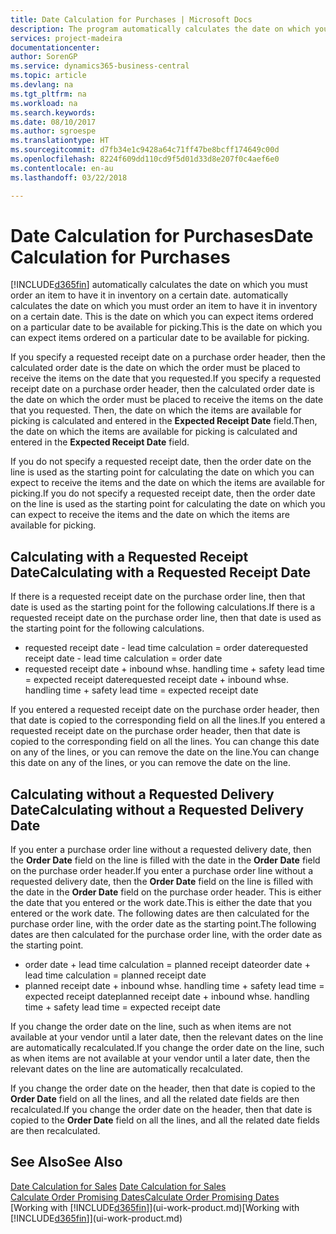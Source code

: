 ```yaml
---
title: Date Calculation for Purchases | Microsoft Docs
description: The program automatically calculates the date on which you must order an item to have it in inventory on a certain date. This is the date on which you can expect items ordered on a particular date to be available for picking.
services: project-madeira
documentationcenter: 
author: SorenGP
ms.service: dynamics365-business-central
ms.topic: article
ms.devlang: na
ms.tgt_pltfrm: na
ms.workload: na
ms.search.keywords: 
ms.date: 08/10/2017
ms.author: sgroespe
ms.translationtype: HT
ms.sourcegitcommit: d7fb34e1c9428a64c71ff47be8bcff174649c00d
ms.openlocfilehash: 8224f609dd110cd9f5d01d33d8e207f0c4aef6e0
ms.contentlocale: en-au
ms.lasthandoff: 03/22/2018

---
```

# <a name="date-calculation-for-purchases"></a><span data-ttu-id="ccdce-104">Date Calculation for Purchases</span><span class="sxs-lookup"><span data-stu-id="ccdce-104">Date Calculation for Purchases</span></span>
[!INCLUDE[d365fin](includes/d365fin_md.md)]<span data-ttu-id="ccdce-105"> automatically calculates the date on which you must order an item to have it in inventory on a certain date.</span><span class="sxs-lookup"><span data-stu-id="ccdce-105"> automatically calculates the date on which you must order an item to have it in inventory on a certain date.</span></span> <span data-ttu-id="ccdce-106">This is the date on which you can expect items ordered on a particular date to be available for picking.</span><span class="sxs-lookup"><span data-stu-id="ccdce-106">This is the date on which you can expect items ordered on a particular date to be available for picking.</span></span>  

<span data-ttu-id="ccdce-107">If you specify a requested receipt date on a purchase order header, then the calculated order date is the date on which the order must be placed to receive the items on the date that you requested.</span><span class="sxs-lookup"><span data-stu-id="ccdce-107">If you specify a requested receipt date on a purchase order header, then the calculated order date is the date on which the order must be placed to receive the items on the date that you requested.</span></span> <span data-ttu-id="ccdce-108">Then, the date on which the items are available for picking is calculated and entered in the **Expected Receipt Date** field.</span><span class="sxs-lookup"><span data-stu-id="ccdce-108">Then, the date on which the items are available for picking is calculated and entered in the **Expected Receipt Date** field.</span></span>  

<span data-ttu-id="ccdce-109">If you do not specify a requested receipt date, then the order date on the line is used as the starting point for calculating the date on which you can expect to receive the items and the date on which the items are available for picking.</span><span class="sxs-lookup"><span data-stu-id="ccdce-109">If you do not specify a requested receipt date, then the order date on the line is used as the starting point for calculating the date on which you can expect to receive the items and the date on which the items are available for picking.</span></span>  

## <a name="calculating-with-a-requested-receipt-date"></a><span data-ttu-id="ccdce-110">Calculating with a Requested Receipt Date</span><span class="sxs-lookup"><span data-stu-id="ccdce-110">Calculating with a Requested Receipt Date</span></span>  
<span data-ttu-id="ccdce-111">If there is a requested receipt date on the purchase order line, then that date is used as the starting point for the following calculations.</span><span class="sxs-lookup"><span data-stu-id="ccdce-111">If there is a requested receipt date on the purchase order line, then that date is used as the starting point for the following calculations.</span></span>  

- <span data-ttu-id="ccdce-112">requested receipt date - lead time calculation = order date</span><span class="sxs-lookup"><span data-stu-id="ccdce-112">requested receipt date - lead time calculation = order date</span></span>  
- <span data-ttu-id="ccdce-113">requested receipt date + inbound whse. handling time + safety lead time = expected receipt date</span><span class="sxs-lookup"><span data-stu-id="ccdce-113">requested receipt date + inbound whse. handling time + safety lead time = expected receipt date</span></span>  

<span data-ttu-id="ccdce-114">If you entered a requested receipt date on the purchase order header, then that date is copied to the corresponding field on all the lines.</span><span class="sxs-lookup"><span data-stu-id="ccdce-114">If you entered a requested receipt date on the purchase order header, then that date is copied to the corresponding field on all the lines.</span></span> <span data-ttu-id="ccdce-115">You can change this date on any of the lines, or you can remove the date on the line.</span><span class="sxs-lookup"><span data-stu-id="ccdce-115">You can change this date on any of the lines, or you can remove the date on the line.</span></span>  

## <a name="calculating-without-a-requested-delivery-date"></a><span data-ttu-id="ccdce-116">Calculating without a Requested Delivery Date</span><span class="sxs-lookup"><span data-stu-id="ccdce-116">Calculating without a Requested Delivery Date</span></span>  
<span data-ttu-id="ccdce-117">If you enter a purchase order line without a requested delivery date, then the **Order Date** field on the line is filled with the date in the **Order Date** field on the purchase order header.</span><span class="sxs-lookup"><span data-stu-id="ccdce-117">If you enter a purchase order line without a requested delivery date, then the **Order Date** field on the line is filled with the date in the **Order Date** field on the purchase order header.</span></span> <span data-ttu-id="ccdce-118">This is either the date that you entered or the work date.</span><span class="sxs-lookup"><span data-stu-id="ccdce-118">This is either the date that you entered or the work date.</span></span> <span data-ttu-id="ccdce-119">The following dates are then calculated for the purchase order line, with the order date as the starting point.</span><span class="sxs-lookup"><span data-stu-id="ccdce-119">The following dates are then calculated for the purchase order line, with the order date as the starting point.</span></span>  

- <span data-ttu-id="ccdce-120">order date + lead time calculation = planned receipt date</span><span class="sxs-lookup"><span data-stu-id="ccdce-120">order date + lead time calculation = planned receipt date</span></span>  
- <span data-ttu-id="ccdce-121">planned receipt date + inbound whse. handling time + safety lead time = expected receipt date</span><span class="sxs-lookup"><span data-stu-id="ccdce-121">planned receipt date + inbound whse. handling time + safety lead time = expected receipt date</span></span>  

<span data-ttu-id="ccdce-122">If you change the order date on the line, such as when items are not available at your vendor until a later date, then the relevant dates on the line are automatically recalculated.</span><span class="sxs-lookup"><span data-stu-id="ccdce-122">If you change the order date on the line, such as when items are not available at your vendor until a later date, then the relevant dates on the line are automatically recalculated.</span></span>  

<span data-ttu-id="ccdce-123">If you change the order date on the header, then that date is copied to the **Order Date** field on all the lines, and all the related date fields are then recalculated.</span><span class="sxs-lookup"><span data-stu-id="ccdce-123">If you change the order date on the header, then that date is copied to the **Order Date** field on all the lines, and all the related date fields are then recalculated.</span></span>  

## <a name="see-also"></a><span data-ttu-id="ccdce-124">See Also</span><span class="sxs-lookup"><span data-stu-id="ccdce-124">See Also</span></span>  
 <span data-ttu-id="ccdce-125">[Date Calculation for Sales](sales-date-calculation-for-sales.md) </span><span class="sxs-lookup"><span data-stu-id="ccdce-125">[Date Calculation for Sales](sales-date-calculation-for-sales.md) </span></span>  
 [<span data-ttu-id="ccdce-126">Calculate Order Promising Dates</span><span class="sxs-lookup"><span data-stu-id="ccdce-126">Calculate Order Promising Dates</span></span>](sales-how-to-calculate-order-promising-dates.md)  
 <span data-ttu-id="ccdce-127">[Working with [!INCLUDE[d365fin](includes/d365fin_md.md)]](ui-work-product.md)</span><span class="sxs-lookup"><span data-stu-id="ccdce-127">[Working with [!INCLUDE[d365fin](includes/d365fin_md.md)]](ui-work-product.md)</span></span>

